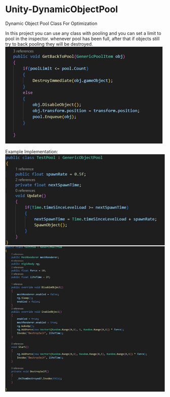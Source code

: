 # Unity-DynamicObjectPool
Dynamic Object Pool Class For Optimization

In this project you can use any class with pooling and you can set a limit to pool in the inspector.
whenever pool has been full, after that if objects still try to back pooling they will be destroyed.
![](ScreenShots/GetBackToPoolMethod.jpg)

Example Implementation:
![](ScreenShots/ImplementationPoolClass.jpg)
![](ScreenShots/ImplementationPoolItemClass.jpg)
